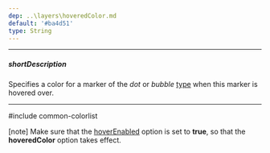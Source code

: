 ```yaml
---
dep: ..\layers\hoveredColor.md
default: '#ba4d51'
type: String
---
```

---
##### shortDescription
Specifies a color for a marker of the *dot* or *bubble* [type](/api-reference/20%20Data%20Visualization%20Widgets/dxVectorMap/1%20Configuration/markerSettings/type.md '/Documentation/ApiReference/Data_Visualization_Widgets/dxVectorMap/Configuration/markerSettings/#type') when this marker is hovered over.

---
#include common-colorlist

[note] Make sure that the [hoverEnabled](/api-reference/20%20Data%20Visualization%20Widgets/dxVectorMap/1%20Configuration/markerSettings/hoverEnabled.md '/Documentation/ApiReference/Data_Visualization_Widgets/dxVectorMap/Configuration/markerSettings/#hoverEnabled') option is set to **true**, so that the **hoveredColor** option takes effect.